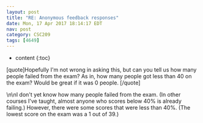 ```yaml
---
layout: post
title: "RE: Anonymous feedback responses"
date: Mon, 17 Apr 2017 18:14:17 EDT
nav: post
category: CSC209
tags: [4649]
---
```


* content
{:toc}

[quote]Hopefully I'm not wrong in asking this, but can you tell us how many people failed from the exam? As in, how many people got less than 40 on the exam? Would be great if it was 0 people. [/quote]
<!-- more -->
<p>\n\nI don't yet know how many people failed from the exam. (In other courses I've taught, almost anyone who scores below 40% is already failing.) However, there were some scores that were less than 40%. (The lowest score on the exam was a 1 out of 39.)</p>
